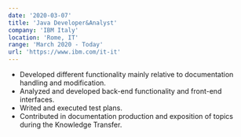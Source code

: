 ```yaml
---
date: '2020-03-07'
title: 'Java Developer&Analyst'
company: 'IBM Italy'
location: 'Rome, IT'
range: 'March 2020 - Today'
url: 'https://www.ibm.com/it-it'
---
```


- Developed different functionality mainly relative to documentation handling and modification.
- Analyzed and developed back-end functionality and front-end interfaces.
- Writed and executed test plans.
- Contributed in documentation production and exposition of topics during the Knowledge Transfer.
